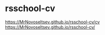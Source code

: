 # rsschool-cv
https://MrNovoseltsev.github.io/rsschool-cv/cv
https://MrNovoseltsev.github.io/rsschool-cv/
